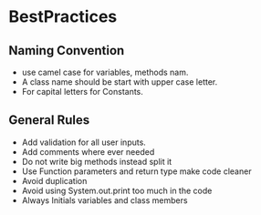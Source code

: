 # BestPractices

## Naming Convention
- use camel case for variables, methods nam.
- A class name should be start with upper case letter.
- For capital letters for Constants.

## General Rules 
- Add validation for all user inputs.
- Add comments where ever needed
- Do not write big methods instead split it
- Use Function parameters and return type make code cleaner
- Avoid duplication
- Avoid using System.out.print too much in the code
- Always Initials variables and class members